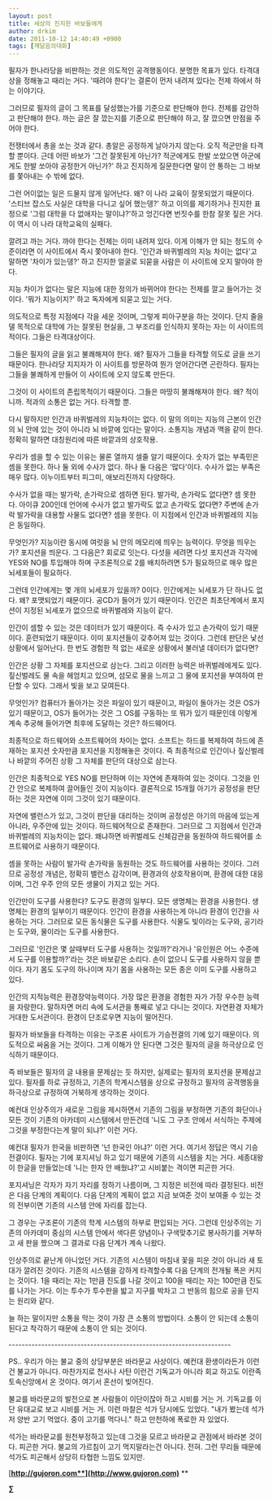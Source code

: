 ```yaml
---
layout: post
title: 세상의 진지한 바보들에게
author: drkim
date: 2011-10-12 14:40:49 +0900
tags: [깨달음의대화]
---
```

  

  


필자가 한나라당을 비판하는 것은 의도적인 공격행동이다. 분명한 목표가 있다. 타격대상을 정해놓고 때리는 거다. '때려야 한다'는 결론이 먼저 내려져 있다는 전제 하에서 하는 이야기다. 

그러므로 필자의 글이 그 목표를 달성했는가를 기준으로 판단해야 한다. 전제를 감안하고 판단해야 한다. 까는 글은 잘 깠는지를 기준으로 판단해야 하고, 잘 깠으면 만점을 주어야 한다. 

전쟁터에서 총을 쏘는 것과 같다. 총알은 공정하게 날아가지 않는다. 오직 적군만을 타격할 뿐이다. 근데 어떤 바보가 '그건 잘못된게 아닌가? 적군에게도 한발 쏘았으면 아군에게도 한발 쏘아야 공정한거 아닌가?' 하고 진지하게 질문한다면 말이 안 통하는 그 바보를 쫓아내는 수 밖에 없다. 

그런 어이없는 일은 드물지 않게 일어난다. 왜? 이 나라 교육이 잘못되었기 때문이다. '스티브 잡스도 사실은 대학을 다니고 싶어 했는뎅?' 하고 이의를 제기하거나 진지한 표정으로 '그럼 대학을 다 없애자는 말이냐?'하고 엉긴다면 번짓수를 한참 잘못 짚은 거다. 이 역시 이 나라 대학교육의 실패다. 

깔려고 까는 거다. 까야 한다는 전제는 이미 내려져 있다. 이게 이해가 안 되는 정도의 수준이라면 이 사이트에서 즉시 쫓아내야 한다. '인간과 바퀴벌레의 지능 차이는 없다'고 말하면 '차이가 있는뎅?' 하고 진지한 얼굴로 되묻을 사람은 이 사이트에 오지 말아야 한다. 

지능 차이가 없다는 말은 지능에 대한 정의가 바뀌어야 한다는 전제를 깔고 들어가는 것이다. '뭐가 지능이지?' 하고 독자에게 되묻고 있는 거다. 

의도적으로 특정 지점에다 각을 세운 것이며, 그렇게 피아구분을 하는 것이다. 단지 줄을 댈 목적으로 대학에 가는 잘못된 현실을, 그 부조리를 인식하지 못하는 자는 이 사이트의 적이다. 그들은 타격대상이다. 

그들은 필자의 글을 읽고 불쾌해져야 한다. 왜? 필자가 그들을 타격할 의도로 글을 쓰기 때문이다. 한나라당 지지자가 이 사이트를 방문하여 뭔가 얻어간다면 곤란하다. 필자는 그들을 불쾌하게 만들어 이 사이트에 오지 않도록 만든다. 

그것이 이 사이트의 존립목적이기 때문이다. 그들은 마땅히 불쾌해져야 한다. 왜? 적이니까. 적과의 소통은 없는 거다. 타격할 뿐. 

다시 말하지만 인간과 바퀴벌레의 지능차이는 없다. 이 말의 의미는 지능의 근본이 인간의 뇌 안에 있는 것이 아니라 뇌 바깥에 있다는 말이다. 소통지능 개념과 맥을 같이 한다. 정확히 말하면 대칭원리에 따른 바깥과의 상호작용. 

우리가 셈을 할 수 있는 이유는 물론 열까지 셀줄 알기 때문이다. 숫자가 없는 부족민은 셈을 못한다. 하나 둘 외에 수사가 없다. 하나 둘 다음은 '많다'이다. 수사가 없는 부족은 매우 많다. 이누이트부터 피그미, 애보리진까지 다양하다. 

수사가 없을 때는 발가락, 손가락으로 셈하면 된다. 발가락, 손가락도 없다면? 셈 못한다. 아이큐 200인데 언어에 수사가 없고 발가락도 없고 손가락도 없다면? 주변에 손가락 발가락을 대용할 사물도 없다면? 셈을 못한다. 이 지점에서 인간과 바퀴벌레의 지능은 동일하다. 

무엇인가? 지능이란 동시에 여럿을 뇌 안의 메모리에 띄우는 능력이다. 무엇을 띄우는가? 포지션을 띄운다. 그 다음은? 회로로 잇는다. 다섯을 세려면 다섯 포지션과 각각에 YES와 NO를 투입해야 하며 구조론적으로 2를 배치하려면 5가 필요하므로 매우 많은 뇌세포들이 필요하다. 

그런데 인간에게는 몇 개의 뇌세포가 있을까? 0이다. 인간에게는 뇌세포가 단 하나도 없다. 왜? 포맷되었기 때문이다. 공CD가 들어가 있기 때문이다. 인간은 최초단계에서 포지션이 지정된 뇌세포가 없으므로 바퀴벌레와 지능이 같다. 

인간이 셈할 수 있는 것은 데이터가 있기 때문이다. 즉 수사가 있고 손가락이 있기 때문이다. 훈련되었기 때문이다. 이미 포지션들이 갖추어져 있는 것이다. 그런데 판단은 낯선 상황에서 일어난다. 한 번도 경험한 적 없는 새로운 상황에서 불러낼 데이터가 없다면? 

인간은 상황 그 자체를 포지션으로 삼는다. 그리고 이러한 능력은 바퀴벌레에게도 있다. 짚신벌레도 물 속을 헤엄치고 있으며, 섬모로 물을 느끼고 그 물에 포지션을 부여하여 판단할 수 있다. 그래서 빛을 보고 모여든다. 

무엇인가? 컴퓨터가 돌아가는 것은 파일이 있기 때문이고, 파일이 돌아가는 것은 OS가 있기 때문이고, OS가 들어가는 것은 그 OS를 구동하는 또 뭐가 있기 때문인데 이렇게 계속 추궁해 들어가면 최후에 도달하는 것은? 하드웨어다. 

최종적으로 하드웨어와 소프트웨어의 차이는 없다. 소프트는 하드를 복제하여 하드에 존재하는 포지션 숫자만큼 포지션을 지정해놓은 것이다. 즉 최종적으로 인간이나 짚신벌레나 바깥의 주어진 상황 그 자체를 판단의 대상으로 삼는다. 

인간은 최종적으로 YES NO를 판단하며 이는 자연에 존재하여 있는 것이다. 그것을 인간 안으로 복제하여 끌어들인 것이 지능이다. 결론적으로 15개월 아기가 공정성을 판단하는 것은 자연에 이미 그것이 있기 때문이다. 

자연에 밸런스가 있고, 그것이 판단을 대리하는 것이며 공정성은 아기의 마음에 있는게 아니라, 우주안에 있는 것이다. 하드웨어적으로 존재한다. 그러므로 그 지점에서 인간과 바퀴벌레의 지능차이는 없다. 왜냐하면 바퀴벌레도 신체감관을 동원하여 하드웨어를 소프트웨어로 사용하기 때문이다. 

셈을 못하는 사람이 발가락 손가락을 동원하는 것도 하드웨어를 사용하는 것이다. 그러므로 공정성 개념은, 정확히 밸런스 감각이며, 환경과의 상호작용이며, 환경에 대한 대응이며, 그건 우주 안의 모든 생물이 가지고 있는 거다. 

인간만이 도구를 사용한다? 도구도 환경의 일부다. 모든 생명체는 환경을 사용한다. 생명체는 환경의 일부이기 때문이다. 인간이 환경을 사용하는게 아니라 환경이 인간을 사용하는 거다. 그러므로 모든 동식물은 도구를 사용한다. 식물도 빛이라는 도구와, 공기라는 도구와, 물이라는 도구를 사용한다. 

그러므로 '인간은 몇 살때부터 도구를 사용하는 것일까?'라거나 '유인원은 어느 수준에서 도구를 이용할까?'라는 것은 바보같은 소리다. 손이 없으니 도구를 사용하지 않을 뿐이다. 자기 몸도 도구의 하나이며 자기 몸을 사용하는 모든 종은 이미 도구를 사용하고 있다. 

인간의 지적능력은 환경장악능력이다. 가장 많은 환경을 경험한 자가 가장 우수한 능력을 자랑한다. 말하자면 머리 속에 도서관을 통째로 넣고 다니는 것이다. 자연환경 자체가 거대한 도서관이다. 환경이 단조로우면 지능이 떨어진다. 

필자가 바보들을 타격하는 이유는 구조론 사이트가 기승전결의 기에 있기 때문이다. 의도적으로 싸움을 거는 것이다. 그게 이해가 안 된다면 그것은 필자의 글을 하극상으로 인식하기 때문이다. 

즉 바보들은 필자의 글 내용을 문제삼는 듯 하지만, 실제로는 필자의 포지션을 문제삼고 있다. 필자를 하로 규정하고, 기존의 학계시스템을 상으로 규정하고 필자의 공격행동을 하극상으로 규정하여 거북하게 생각하는 것이다. 

예컨대 인상주의가 새로운 그림을 제시하면서 기존의 그림을 부정하면 기존의 화단이나 모든 것이 기존의 아카데미 시스템에서 만든건데 '니도 그 구조 안에서 서식하는 주제에 그것을 부정한다는게 말이 되냐?' 이런 거다. 

예컨대 필자가 한국을 비판하면 '넌 한국인 아냐?' 이런 거다. 여기서 정답은 역시 기승전결이다. 필자는 기에 포지셔닝 하고 있기 때문에 기존의 시스템을 치는 거다. 세종대왕이 한글을 만들었는데 '니는 한자 안 배웠냐?'고 시비붙는 격이면 피곤한 거다. 

포지셔닝은 각자가 자기 자리를 정하기 나름이며, 그 지정은 비전에 따라 결정된다. 비전은 다음 단계의 계획이다. 다음 단계의 계획이 없고 지금 보여준 것이 보여줄 수 있는 것의 전부이면 기존의 시스템 안에 자리를 잡는다. 

그 경우는 구조론이 기존의 학계 시스템의 하부로 편입되는 거다. 그런데 인상주의는 기존의 아카데미 중심의 시스템 안에서 색다른 양념이나 구색맞추기로 봉사하기를 거부하고 새 판을 짰으며 그 결과로 다음 단계가 계속 나왔다. 

인상주의로 끝난게 아니었던 거다. 기존의 시스템이 마침내 꽃을 피운 것이 아니라 새 토대가 깔려진 것이다. 기존의 시스템을 강하게 타격할수록 다음 단계의 전개될 폭은 커지는 것이다. 1을 때리는 자는 1만큼 진도를 나갈 것이고 100을 때리는 자는 100만큼 진도를 나가는 거다. 이는 투수가 투수판을 밟고 지구를 박차고 그 반동의 힘으로 공을 던지는 원리와 같다. 

늘 하는 말이지만 소통을 막는 것이 가장 큰 소통의 방법이다. 소통이 안 되는데 소통이 된다고 착각하기 때문에 소통이 안 되는 것이다. 



\---\---\---\---\---\---\---\---\---\---\---\---\---\---\---\---\---\---\---\---\---\-----



PS.. 우리가 아는 불교 중의 상당부분은 바라문교 사상이다. 예컨대 환생이라든가 이런건 불교가 아니다. 마찬가지로 천사나 사탄 이런건 기독교가 아니라 회교 하고도 이란족 토속신앙에서 온 것이다. 여기서 혼선이 빚어진다.

  


불교를 바라문교의 발전으로 본 사람들이 이단이잖아 하고 시비를 거는 거. 기독교를 이단 유대교로 보고 시비를 거는 거. 이런 마찰은 석가 당시에도 있었다. "내가 봤는데 석가 저 양반 고기 먹었다. 중이 고기를 먹다니." 하고 만천하에 폭로한 자 있었다.

  


석가는 바라문교를 원천부정하고 있는데 그것을 모르고 바라문교 관점에서 바라본 것이다. 피곤한 거다. 불교의 가르침이 고기 먹지말라는건 아니다. 전혀. 그런 무리들 때문에 석가도 피곤해서 상당히 타협한 느낌도 있지만.

  


  


  




[**http://gujoron.com**](http://www.gujoron.com)** 
**

**∑**